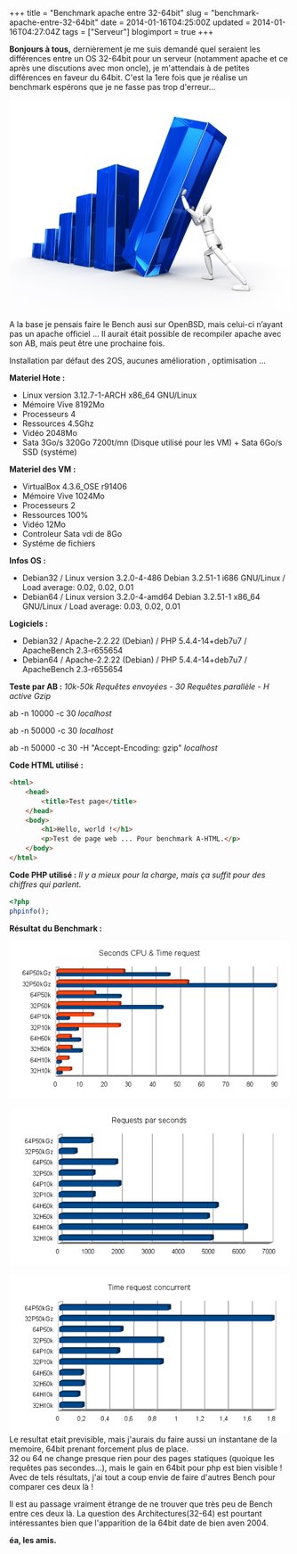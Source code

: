 +++
title = "Benchmark apache entre 32-64bit"
slug = "benchmark-apache-entre-32-64bit"
date = 2014-01-16T04:25:00Z
updated = 2014-01-16T04:27:04Z
tags = ["Serveur"]
blogimport = true
+++

**Bonjours à tous,** dernièrement je me suis demandé quel seraient les différences entre un OS 32-64bit pour un serveur (notamment apache et ce après une discutions avec mon oncle), je m'attendais à de petites différences en faveur du 64bit. C'est la 1ere fois que je réalise un benchmark espérons que je ne fasse pas trop d'erreur...

![Image de presentation](/images/www.pointgphone.com-wordpress-wp-content-uploads-2013-08-benchmark-010801.jpg "")

A la base je pensais faire le Bench ausi sur OpenBSD, mais celui-ci n’ayant pas un apache officiel ... Il aurait était possible de recompiler apache avec son AB, mais peut être une prochaine fois.

Installation par défaut des 2OS, aucunes amélioration , optimisation …

**Materiel Hote :**
- Linux version 3.12.7-1-ARCH x86_64 GNU/Linux
- Mémoire Vive 8192Mo
- Processeurs 4
- Ressources 4.5Ghz
- Vidéo 2048Mo
- Sata 3Go/s 320Go 7200t/mn (Disque utilisé pour les VM) + Sata 6Go/s SSD (systéme)

**Materiel des VM :**
- VirtualBox 4.3.6_OSE r91406
- Mémoire Vive 1024Mo
- Processeurs 2
- Ressources 100%
- Vidéo 12Mo
- Controleur Sata vdi de 8Go
- Systéme de fichiers

**Infos OS :**
- Debian32 / Linux version 3.2.0-4-486 Debian 3.2.51-1 i686 GNU/Linux / Load average: 0.02, 0.02, 0.01
- Debian64 / Linux version 3.2.0-4-amd64 Debian 3.2.51-1 x86_64 GNU/Linux / Load average: 0.03, 0.02, 0.01

**Logiciels :**
- Debian32 / Apache-2.2.22 (Debian) / PHP 5.4.4-14+deb7u7 / ApacheBench 2.3-r655654
- Debian64 / Apache-2.2.22 (Debian) / PHP 5.4.4-14+deb7u7 / ApacheBench 2.3-r655654

**Teste par AB :** _10k-50k Requêtes envoyées - 30 Requêtes parallèle - H active Gzip_

ab -n 10000 -c 30 *localhost*

ab -n 50000 -c 30 *localhost*

ab -n 50000 -c 30 -H "Accept-Encoding: gzip" *localhost*

**Code HTML utilisé :**

```html
<html>
    <head>
        <title>Test page</title>
    </head>
    <body>
        <h1>Hello, world !</h1>
        <p>Test de page web ... Pour benchmark A-HTML.</p>
    </body>
</html>
```

**Code PHP utilisé :** _Il y a mieux pour la charge, mais ça suffit pour des chiffres qui parlent._

```php
<?php
phpinfo();
```

 **Résultat du Benchmark :**

![Image de presentation](/images/4.bp.blogspot.com-QFFD5810p10-UtdMLnhrNLI-AAAAAAAAAjg-kjrNEaJzvuI-s1600-cpu_req.png "_(Le plus petit est le meilleur)_")

![Image de presentation](/images/2.bp.blogspot.com-pJYmZcBIt7Q-UtdMLoDDi8I-AAAAAAAAAjY-rThEY4-JYMc-s1600-req_sec.png "_(Le plus grand est le meilleur)_")

![Image de presentation](/images/req_conc.png "_(Le plus petit est le meilleur)_")
Le resultat etait previsible, mais j'aurais du faire aussi un instantane de la memoire, 64bit prenant forcement plus de place.   
32 ou 64 ne change presque rien pour des pages statiques (quoique les requêtes pas secondes...), mais le gain en 64bit pour php est bien visible ! Avec de tels résultats, j'ai tout a coup envie de faire d'autres Bench pour comparer ces deux là !

Il est au passage vraiment étrange de ne trouver que très peu de Bench entre ces deux là. La question des Architectures(32-64) est pourtant intéressantes bien que l'apparition de la 64bit date de bien aven 2004.

**éa, les amis.**
